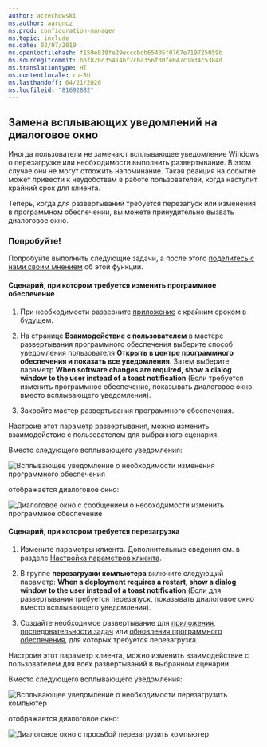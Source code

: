 ```yaml
---
author: aczechowski
ms.author: aaroncz
ms.prod: configuration-manager
ms.topic: include
ms.date: 02/07/2019
ms.openlocfilehash: f159e819fe29ecccbdb65405f0767e719725059b
ms.sourcegitcommit: bbf820c35414bf2cba356f30fe047c1a34c5384d
ms.translationtype: HT
ms.contentlocale: ru-RU
ms.lasthandoff: 04/21/2020
ms.locfileid: "81692882"
---
```

## <a name="replace-toast-notifications-with-dialog-window"></a><a name="bkmk_impact"></a> Замена всплывающих уведомлений на диалоговое окно
<!--3555947-->

Иногда пользователи не замечают всплывающее уведомление Windows о перезагрузке или необходимости выполнить развертывание. В этом случае они не могут отложить напоминание. Такая реакция на событие может привести к неудобствам в работе пользователей, когда наступит крайний срок для клиента.

Теперь, когда для развертываний требуется перезапуск или изменения в программном обеспечении, вы можете принудительно вызвать диалоговое окно. 


### <a name="try-it-out"></a>Попробуйте!

Попробуйте выполнить следующие задачи, а после этого [поделитесь с нами своим мнением](../../../../understand/find-help.md#product-feedback) об этой функции.


#### <a name="software-changes-are-required"></a>Сценарий, при котором требуется изменить программное обеспечение

1. При необходимости разверните [приложение](../../../../../apps/deploy-use/deploy-applications.md) с крайним сроком в будущем.  

2. На странице **Взаимодействие с пользователем** в мастере развертывания программного обеспечения выберите способ уведомления пользователя **Открыть в центре программного обеспечения и показать все уведомления**. Затем выберите параметр **When software changes are required, show a dialog window to the user instead of a toast notification** (Если требуется изменить программное обеспечение, показывать диалоговое окно вместо всплывающего уведомления).  

3. Закройте мастер развертывания программного обеспечения.

Настроив этот параметр развертывания, можно изменить взаимодействие с пользователем для выбранного сценария.

Вместо следующего всплывающего уведомления:

![Всплывающее уведомление о необходимости изменения программного обеспечения](../../media/3555947-required-toast.png)  

отображается диалоговое окно:

![Диалоговое окно с сообщением о необходимости изменить программное обеспечение](../../media/3555947-required-dialog.png)


#### <a name="restart-required"></a>Сценарий, при котором требуется перезагрузка

1. Измените параметры клиента. Дополнительные сведения см. в разделе [Настройка параметров клиента](../../../../clients/deploy/configure-client-settings.md).  

2. В группе **перезагрузки компьютера** включите следующий параметр: **When a deployment requires a restart, show a dialog window to the user instead of a toast notification** (Если для развертывания требуется перезапуск, показывать диалоговое окно вместо всплывающего уведомления).  

3. Создайте необходимое развертывание для [приложения](../../../../../apps/deploy-use/deploy-applications.md), [последовательности задач](../../../../../osd/deploy-use/deploy-a-task-sequence.md) или [обновления программного обеспечения](../../../../../sum/deploy-use/deploy-software-updates.md), для которых требуется перезагрузка.  

Настроив этот параметр клиента, можно изменить взаимодействие с пользователем для всех развертываний в выбранном сценарии.

Вместо следующего всплывающего уведомления:

![Всплывающее уведомление о необходимости перезагрузить компьютер](../../media/3555947-restart-toast.png)  

отображается диалоговое окно:

![Диалоговое окно с просьбой перезагрузить компьютер](../../media/3555947-restart-dialog.png)

